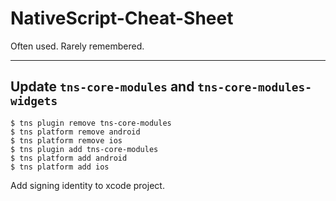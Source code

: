 # NativeScript-Cheat-Sheet
Often used. Rarely remembered.

---

## Update `tns-core-modules` and `tns-core-modules-widgets`

```
$ tns plugin remove tns-core-modules
$ tns platform remove android
$ tns platform remove ios
$ tns plugin add tns-core-modules
$ tns platform add android
$ tns platform add ios
```

Add signing identity to xcode project.
